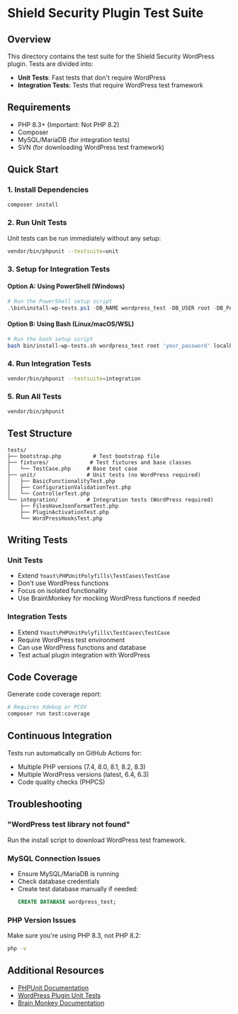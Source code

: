 # Shield Security Plugin Test Suite

## Overview

This directory contains the test suite for the Shield Security WordPress plugin. Tests are divided into:
- **Unit Tests**: Fast tests that don't require WordPress
- **Integration Tests**: Tests that require WordPress test framework

## Requirements

- PHP 8.3+ (Important: Not PHP 8.2)
- Composer
- MySQL/MariaDB (for integration tests)
- SVN (for downloading WordPress test framework)

## Quick Start

### 1. Install Dependencies
```bash
composer install
```

### 2. Run Unit Tests
Unit tests can be run immediately without any setup:
```bash
vendor/bin/phpunit --testsuite=unit
```

### 3. Setup for Integration Tests

#### Option A: Using PowerShell (Windows)
```powershell
# Run the PowerShell setup script
.\bin\install-wp-tests.ps1 -DB_NAME wordpress_test -DB_USER root -DB_PASS your_password
```

#### Option B: Using Bash (Linux/macOS/WSL)
```bash
# Run the bash setup script
bash bin/install-wp-tests.sh wordpress_test root 'your_password' localhost latest
```

### 4. Run Integration Tests
```bash
vendor/bin/phpunit --testsuite=integration
```

### 5. Run All Tests
```bash
vendor/bin/phpunit
```

## Test Structure

```
tests/
├── bootstrap.php          # Test bootstrap file
├── fixtures/             # Test fixtures and base classes
│   └── TestCase.php     # Base test case
├── unit/                # Unit tests (no WordPress required)
│   ├── BasicFunctionalityTest.php
│   ├── ConfigurationValidationTest.php
│   └── ControllerTest.php
└── integration/         # Integration tests (WordPress required)
    ├── FilesHaveJsonFormatTest.php
    ├── PluginActivationTest.php
    └── WordPressHooksTest.php
```

## Writing Tests

### Unit Tests
- Extend `Yoast\PHPUnitPolyfills\TestCases\TestCase`
- Don't use WordPress functions
- Focus on isolated functionality
- Use Brain\Monkey for mocking WordPress functions if needed

### Integration Tests
- Extend `Yoast\PHPUnitPolyfills\TestCases\TestCase`
- Require WordPress test environment
- Can use WordPress functions and database
- Test actual plugin integration with WordPress

## Code Coverage

Generate code coverage report:
```bash
# Requires Xdebug or PCOV
composer run test:coverage
```

## Continuous Integration

Tests run automatically on GitHub Actions for:
- Multiple PHP versions (7.4, 8.0, 8.1, 8.2, 8.3)
- Multiple WordPress versions (latest, 6.4, 6.3)
- Code quality checks (PHPCS)

## Troubleshooting

### "WordPress test library not found"
Run the install script to download WordPress test framework.

### MySQL Connection Issues
- Ensure MySQL/MariaDB is running
- Check database credentials
- Create test database manually if needed:
  ```sql
  CREATE DATABASE wordpress_test;
  ```

### PHP Version Issues
Make sure you're using PHP 8.3, not PHP 8.2:
```bash
php -v
```

## Additional Resources

- [PHPUnit Documentation](https://phpunit.de/documentation.html)
- [WordPress Plugin Unit Tests](https://make.wordpress.org/cli/handbook/misc/plugin-unit-tests/)
- [Brain Monkey Documentation](https://brain-wp.github.io/BrainMonkey/)
